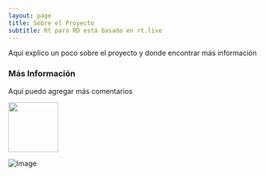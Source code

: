 ```yaml
---
layout: page
title: Sobre el Proyecto
subtitle: Rt para RD está basado en rt.live
---
```

Aquí explico un poco sobre el proyecto y donde encontrar más información

### Más Información
Aquí puedo agregar más comentarios

<img src="https://gbournigal.github.io/covidrd/assets/img/404-southpark.jpg" width="100" />

![Image](/assets/img/404-southpark.jpg)  
